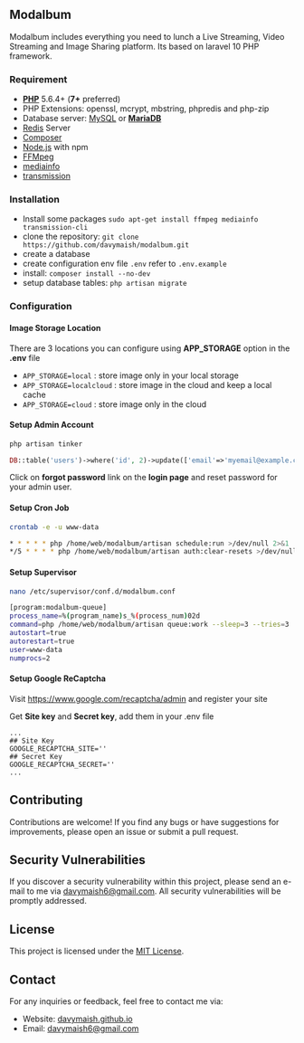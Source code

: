 ## Modalbum
Modalbum includes everything you need to lunch a Live Streaming, Video Streaming and Image Sharing platform.  Its based on laravel 10 PHP framework.

### Requirement
- [**PHP**](https://php.net) 5.6.4+ (**7+** preferred)
- PHP Extensions: openssl, mcrypt, mbstring, phpredis and php-zip
- Database server: [MySQL](https://www.mysql.com) or [**MariaDB**](https://mariadb.org)
- [Redis](http://redis.io) Server
- [Composer](https://getcomposer.org)
- [Node.js](https://nodejs.org/) with npm
- [FFMpeg](https://ffmpeg.org/)
- [mediainfo](https://mediaarea.net/en/MediaInfo)
- [transmission](https://transmissionbt.com/)

### Installation
* Install some packages `sudo apt-get install ffmpeg mediainfo transmission-cli`
* clone the repository: `git clone https://github.com/davymaish/modalbum.git`
* create a database
* create configuration env file `.env` refer to `.env.example`
* install: `composer install --no-dev`
* setup database tables: `php artisan migrate`

### Configuration

#### Image Storage Location
There are 3 locations you can configure using **APP_STORAGE** option in the **.env** file
* ```APP_STORAGE=local``` : store image only in your local storage
* ```APP_STORAGE=localcloud``` : store image in the cloud and keep a local cache
* ```APP_STORAGE=cloud``` : store image only in the cloud

#### Setup Admin Account
```bash
php artisan tinker
```
```php
DB::table('users')->where('id', 2)->update(['email'=>'myemail@example.com']);
```
Click on **forgot password** link on the **login page** and reset password for your admin user.

#### Setup Cron Job
```bash
crontab -e -u www-data
```
```bash
* * * * * php /home/web/modalbum/artisan schedule:run >/dev/null 2>&1
*/5 * * * * php /home/web/modalbum/artisan auth:clear-resets >/dev/null 2>&1
```
#### Setup Supervisor
```bash
nano /etc/supervisor/conf.d/modalbum.conf
```
```bash
[program:modalbum-queue]
process_name=%(program_name)s_%(process_num)02d
command=php /home/web/modalbum/artisan queue:work --sleep=3 --tries=3
autostart=true
autorestart=true
user=www-data
numprocs=2
```

#### Setup Google ReCaptcha
Visit https://www.google.com/recaptcha/admin and register your site

Get **Site key** and **Secret key**, add them in your .env file
```$xslt
...
## Site Key
GOOGLE_RECAPTCHA_SITE=''
## Secret Key
GOOGLE_RECAPTCHA_SECRET=''
...
```
## Contributing

Contributions are welcome! If you find any bugs or have suggestions for improvements, please open an issue or submit a pull request.

## Security Vulnerabilities

If you discover a security vulnerability within this project, please send an e-mail to me via [davymaish6@gmail.com](mailto:davymaish6@gmail.com). All security vulnerabilities will be promptly addressed.

## License

This project is licensed under the [MIT License](LICENSE).

## Contact

For any inquiries or feedback, feel free to contact me via:

- Website: [davymaish.github.io](https://davymaish.github.io)
- Email: [davymaish6@gmail.com](mailto:davymaish6@gmail.com)